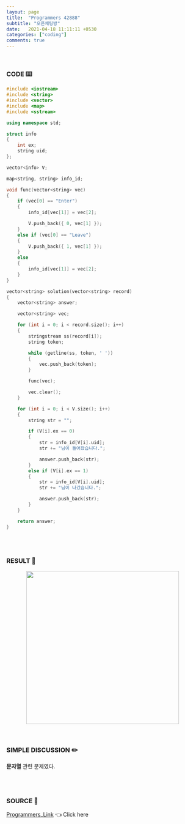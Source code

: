 ```yaml
---
layout: page
title:  "Programmers 42888"
subtitle: "오픈채팅방"
date:   2021-04-18 11:11:11 +0530
categories: ["coding"]
comments: true
---
```


<br>

### CODE ⌨️

```c++
#include <iostream>
#include <string>
#include <vector>
#include <map>
#include <sstream>

using namespace std;

struct info
{
	int ex;
	string uid;
};

vector<info> V;

map<string, string> info_id;

void func(vector<string> vec)
{
	if (vec[0] == "Enter")
	{
		info_id[vec[1]] = vec[2];

		V.push_back({ 0, vec[1] });
	}
	else if (vec[0] == "Leave")
	{
		V.push_back({ 1, vec[1] });
	}
	else
	{
		info_id[vec[1]] = vec[2];
	}
}

vector<string> solution(vector<string> record)
{
	vector<string> answer;

	vector<string> vec;

	for (int i = 0; i < record.size(); i++)
	{
		stringstream ss(record[i]);
		string token;

		while (getline(ss, token, ' '))
		{
			vec.push_back(token);
		}

		func(vec);

		vec.clear();
	}

	for (int i = 0; i < V.size(); i++)
	{
		string str = "";

		if (V[i].ex == 0)
		{
			str = info_id[V[i].uid];
			str += "님이 들어왔습니다.";

			answer.push_back(str);
		}
		else if (V[i].ex == 1)
		{
			str = info_id[V[i].uid];
			str += "님이 나갔습니다.";

			answer.push_back(str);
		}
	}

	return answer;
}
```  

<br>
<br>

### RESULT 💛

<img src="{{ '/assets/programmers/p42888r.jpg' }}" style="width: 400px; height: auto; margin-left: auto; margin-right: auto; display: block;">  

<br>
<br>

### SIMPLE DISCUSSION ✏️

**문자열** 관련 문제였다.  

<br>
<br>

### SOURCE 💎

[Programmers_Link][link] 👈 Click here  

<br>

<script src="https://utteranc.es/client.js"
        repo="DCherish/DCherish.github.io"
        issue-term="pathname"
        theme="boxy-light"
        crossorigin="anonymous"
        async>
</script>

[link]: https://programmers.co.kr/learn/courses/30/lessons/42888